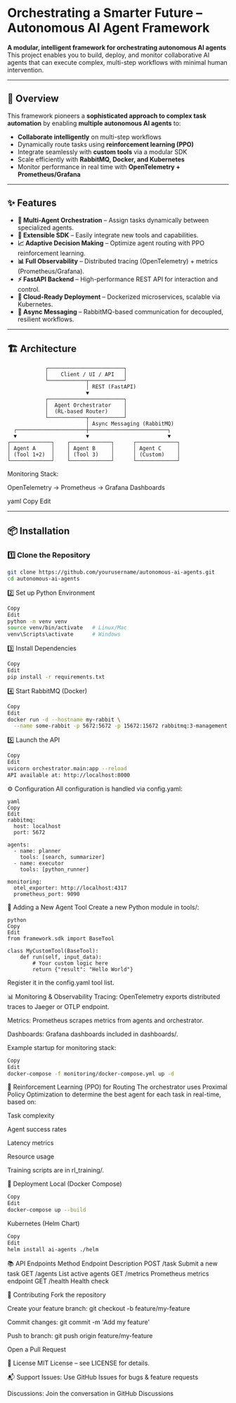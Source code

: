 # Orchestrating a Smarter Future – Autonomous AI Agent Framework

**A modular, intelligent framework for orchestrating autonomous AI agents**  
This project enables you to build, deploy, and monitor collaborative AI agents that can execute complex, multi-step workflows with minimal human intervention.

---

## 🚀 Overview

This framework pioneers a **sophisticated approach to complex task automation** by enabling **multiple autonomous AI agents** to:

- **Collaborate intelligently** on multi-step workflows
- Dynamically route tasks using **reinforcement learning (PPO)**
- Integrate seamlessly with **custom tools** via a modular SDK
- Scale efficiently with **RabbitMQ, Docker, and Kubernetes**
- Monitor performance in real time with **OpenTelemetry + Prometheus/Grafana**

---

## ✨ Features

- **🧠 Multi-Agent Orchestration** – Assign tasks dynamically between specialized agents.
- **🔌 Extensible SDK** – Easily integrate new tools and capabilities.
- **📈 Adaptive Decision Making** – Optimize agent routing with PPO reinforcement learning.
- **📊 Full Observability** – Distributed tracing (OpenTelemetry) + metrics (Prometheus/Grafana).
- **⚡ FastAPI Backend** – High-performance REST API for interaction and control.
- **🐳 Cloud-Ready Deployment** – Dockerized microservices, scalable via Kubernetes.
- **📨 Async Messaging** – RabbitMQ-based communication for decoupled, resilient workflows.

---

## 🏗️ Architecture

```text
            ┌────────────────────────┐
            │    Client / UI / API   │
            └────────────┬───────────┘
                         │ REST (FastAPI)
                         ▼
            ┌────────────────────────┐
            │  Agent Orchestrator    │
            │  (RL-based Router)     │
            └────────────┬───────────┘
                         │ Async Messaging (RabbitMQ)
  ┌──────────────────────┼─────────────────────────┐
  ▼                      ▼                         ▼
┌─────────────┐    ┌─────────────┐      ┌─────────────┐
│ Agent A     │    │ Agent B     │      │ Agent C     │
│ (Tool 1+2)  │    │ (Tool 3)    │      │ (Custom)    │
└─────────────┘    └─────────────┘      └─────────────┘
```

Monitoring Stack:

OpenTelemetry → Prometheus → Grafana Dashboards

yaml
Copy
Edit

---

## 📦 Installation

### 1️⃣ Clone the Repository
```bash
git clone https://github.com/yourusername/autonomous-ai-agents.git
cd autonomous-ai-agents
```
2️⃣ Set up Python Environment
```bash
Copy
Edit
python -m venv venv
source venv/bin/activate   # Linux/Mac
venv\Scripts\activate      # Windows
```
3️⃣ Install Dependencies
```bash
Copy
Edit
pip install -r requirements.txt
```
4️⃣ Start RabbitMQ (Docker)
```bash
Copy
Edit
docker run -d --hostname my-rabbit \
  --name some-rabbit -p 5672:5672 -p 15672:15672 rabbitmq:3-management
```
5️⃣ Launch the API
```bash
Copy
Edit
uvicorn orchestrator.main:app --reload
API available at: http://localhost:8000
```
⚙️ Configuration
All configuration is handled via config.yaml:
```text
yaml
Copy
Edit
rabbitmq:
  host: localhost
  port: 5672

agents:
  - name: planner
    tools: [search, summarizer]
  - name: executor
    tools: [python_runner]

monitoring:
  otel_exporter: http://localhost:4317
  prometheus_port: 9090
```
🧩 Adding a New Agent Tool
Create a new Python module in tools/:
```text
python
Copy
Edit
from framework.sdk import BaseTool

class MyCustomTool(BaseTool):
    def run(self, input_data):
        # Your custom logic here
        return {"result": "Hello World"}
```
Register it in the config.yaml tool list.

📊 Monitoring & Observability
Tracing: OpenTelemetry exports distributed traces to Jaeger or OTLP endpoint.

Metrics: Prometheus scrapes metrics from agents and orchestrator.

Dashboards: Grafana dashboards included in dashboards/.

Example startup for monitoring stack:

```bash
Copy
Edit
docker-compose -f monitoring/docker-compose.yml up -d
```
🧠 Reinforcement Learning (PPO) for Routing
The orchestrator uses Proximal Policy Optimization to determine the best agent for each task in real-time, based on:

Task complexity

Agent success rates

Latency metrics

Resource usage

Training scripts are in rl_training/.

🐳 Deployment
Local (Docker Compose)
```bash
Copy
Edit
docker-compose up --build
```
Kubernetes (Helm Chart)
```bash
Copy
Edit
helm install ai-agents ./helm
```
📚 API Endpoints
Method	Endpoint	Description
POST	/task	Submit a new task
GET	/agents	List active agents
GET	/metrics	Prometheus metrics endpoint
GET	/health	Health check

🤝 Contributing
Fork the repository

Create your feature branch: git checkout -b feature/my-feature

Commit changes: git commit -m 'Add my feature'

Push to branch: git push origin feature/my-feature

Open a Pull Request

📜 License
MIT License – see LICENSE for details.

📬 Support
Issues: Use GitHub Issues for bugs & feature requests

Discussions: Join the conversation in GitHub Discussions

